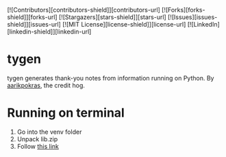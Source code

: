 [![Contributors][contributors-shield]][contributors-url]
[![Forks][forks-shield]][forks-url]
[![Stargazers][stars-shield]][stars-url]
[![Issues][issues-shield]][issues-url]
[![MIT License][license-shield]][license-url]
[![LinkedIn][linkedin-shield]][linkedin-url]


# tygen
tygen generates thank-you notes from information running on Python.
By [aarikpokras](https://github.com/aarikpokras), the credit hog.

# Running on terminal
1. Go into the venv folder
2. Unpack lib.zip
3. Follow [this link](https://realpython.com/run-python-scripts/)
